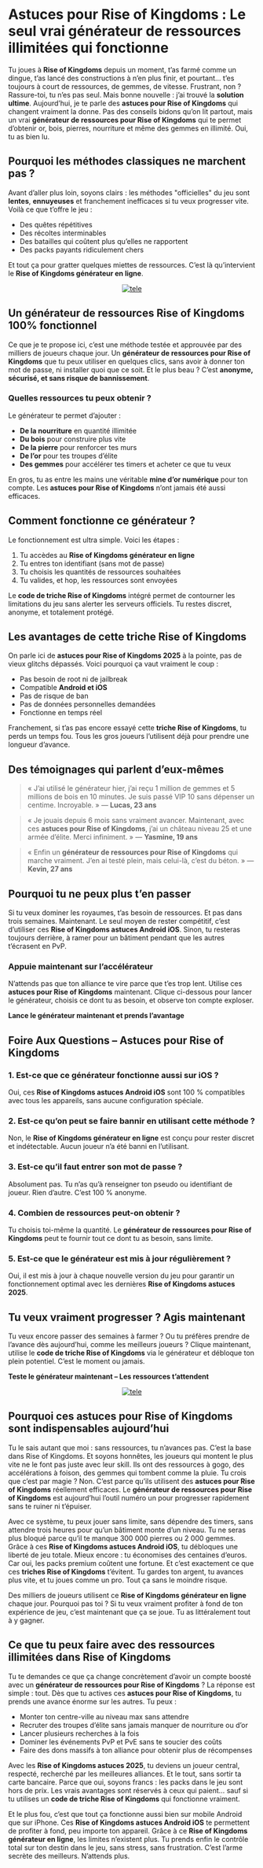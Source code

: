 <h1>Astuces pour Rise of Kingdoms : Le seul vrai générateur de ressources illimitées qui fonctionne</h1>

<p>Tu joues à <strong>Rise of Kingdoms</strong> depuis un moment, t’as farmé comme un dingue, t’as lancé des constructions à n’en plus finir, et pourtant… t’es toujours à court de ressources, de gemmes, de vitesse. Frustrant, non ? Rassure-toi, tu n’es pas seul. Mais bonne nouvelle : j’ai trouvé la <strong>solution ultime</strong>. Aujourd’hui, je te parle des <strong>astuces pour Rise of Kingdoms</strong> qui changent vraiment la donne. Pas des conseils bidons qu’on lit partout, mais un vrai <strong>générateur de ressources pour Rise of Kingdoms</strong> qui te permet d’obtenir or, bois, pierres, nourriture et même des gemmes en illimité. Oui, tu as bien lu.</p>

<h2>Pourquoi les méthodes classiques ne marchent pas ?</h2>

<p>Avant d’aller plus loin, soyons clairs : les méthodes "officielles" du jeu sont <strong>lentes</strong>, <strong>ennuyeuses</strong> et franchement inefficaces si tu veux progresser vite. Voilà ce que t’offre le jeu :</p>

<ul>
  <li>Des quêtes répétitives</li>
  <li>Des récoltes interminables</li>
  <li>Des batailles qui coûtent plus qu’elles ne rapportent</li>
  <li>Des packs payants ridiculement chers</li>
</ul>

<p>Et tout ça pour gratter quelques miettes de ressources. C’est là qu’intervient le <strong>Rise of Kingdoms générateur en ligne</strong>.</p>

<p align="center">
  <a href="https://tinyurl.com/eprons">
    <img src="https://github.com/HexaRush/astuces-pour-rise-of-kingdoms-mis-a-jour/blob/3f352265a114934cda4191d5e3f4b665e89cec9c/tele.png" alt="tele">
  </a>
</p>

<h2>Un générateur de ressources Rise of Kingdoms 100% fonctionnel</h2>

<p>Ce que je te propose ici, c’est une méthode testée et approuvée par des milliers de joueurs chaque jour. Un <strong>générateur de ressources pour Rise of Kingdoms</strong> que tu peux utiliser en quelques clics, sans avoir à donner ton mot de passe, ni installer quoi que ce soit. Et le plus beau ? C’est <strong>anonyme, sécurisé, et sans risque de bannissement</strong>.</p>

<h3>Quelles ressources tu peux obtenir ?</h3>

<p>Le générateur te permet d’ajouter :</p>

<ul>
  <li><strong>De la nourriture</strong> en quantité illimitée</li>
  <li><strong>Du bois</strong> pour construire plus vite</li>
  <li><strong>De la pierre</strong> pour renforcer tes murs</li>
  <li><strong>De l’or</strong> pour tes troupes d’élite</li>
  <li><strong>Des gemmes</strong> pour accélérer tes timers et acheter ce que tu veux</li>
</ul>

<p>En gros, tu as entre les mains une véritable <strong>mine d’or numérique</strong> pour ton compte. Les <strong>astuces pour Rise of Kingdoms</strong> n’ont jamais été aussi efficaces.</p>

<h2>Comment fonctionne ce générateur ?</h2>

<p>Le fonctionnement est ultra simple. Voici les étapes :</p>

<ol>
  <li>Tu accèdes au <strong>Rise of Kingdoms générateur en ligne</strong></li>
  <li>Tu entres ton identifiant (sans mot de passe)</li>
  <li>Tu choisis les quantités de ressources souhaitées</li>
  <li>Tu valides, et hop, les ressources sont envoyées</li>
</ol>

<p>Le <strong>code de triche Rise of Kingdoms</strong> intégré permet de contourner les limitations du jeu sans alerter les serveurs officiels. Tu restes discret, anonyme, et totalement protégé.</p>

<h2>Les avantages de cette triche Rise of Kingdoms</h2>

<p>On parle ici de <strong>astuces pour Rise of Kingdoms 2025</strong> à la pointe, pas de vieux glitchs dépassés. Voici pourquoi ça vaut vraiment le coup :</p>

<ul>
  <li>Pas besoin de root ni de jailbreak</li>
  <li>Compatible <strong>Android et iOS</strong></li>
  <li>Pas de risque de ban</li>
  <li>Pas de données personnelles demandées</li>
  <li>Fonctionne en temps réel</li>
</ul>

<p>Franchement, si t’as pas encore essayé cette <strong>triche Rise of Kingdoms</strong>, tu perds un temps fou. Tous les gros joueurs l’utilisent déjà pour prendre une longueur d’avance.</p>

<h2>Des témoignages qui parlent d’eux-mêmes</h2>

<blockquote>
  <p>« J’ai utilisé le générateur hier, j’ai reçu 1 million de gemmes et 5 millions de bois en 10 minutes. Je suis passé VIP 10 sans dépenser un centime. Incroyable. » — <strong>Lucas, 23 ans</strong></p>
</blockquote>

<blockquote>
  <p>« Je jouais depuis 6 mois sans vraiment avancer. Maintenant, avec ces <strong>astuces pour Rise of Kingdoms</strong>, j’ai un château niveau 25 et une armée d’élite. Merci infiniment. » — <strong>Yasmine, 19 ans</strong></p>
</blockquote>

<blockquote>
  <p>« Enfin un <strong>générateur de ressources pour Rise of Kingdoms</strong> qui marche vraiment. J’en ai testé plein, mais celui-là, c’est du béton. » — <strong>Kevin, 27 ans</strong></p>
</blockquote>

<h2>Pourquoi tu ne peux plus t’en passer</h2>

<p>Si tu veux dominer les royaumes, t’as besoin de ressources. Et pas dans trois semaines. Maintenant. Le seul moyen de rester compétitif, c’est d’utiliser ces <strong>Rise of Kingdoms astuces Android iOS</strong>. Sinon, tu resteras toujours derrière, à ramer pour un bâtiment pendant que les autres t’écrasent en PvP.</p>

<h3>Appuie maintenant sur l’accélérateur</h3>

<p>N’attends pas que ton alliance te vire parce que t’es trop lent. Utilise ces <strong>astuces pour Rise of Kingdoms</strong> maintenant. Clique ci-dessous pour lancer le générateur, choisis ce dont tu as besoin, et observe ton compte exploser.</p>

<p><strong>Lance le générateur maintenant et prends l’avantage</strong></p>

<h2>Foire Aux Questions – Astuces pour Rise of Kingdoms</h2>

<h3>1. Est-ce que ce générateur fonctionne aussi sur iOS ?</h3>
<p>Oui, ces <strong>Rise of Kingdoms astuces Android iOS</strong> sont 100 % compatibles avec tous les appareils, sans aucune configuration spéciale.</p>

<h3>2. Est-ce qu’on peut se faire bannir en utilisant cette méthode ?</h3>
<p>Non, le <strong>Rise of Kingdoms générateur en ligne</strong> est conçu pour rester discret et indétectable. Aucun joueur n’a été banni en l’utilisant.</p>

<h3>3. Est-ce qu’il faut entrer son mot de passe ?</h3>
<p>Absolument pas. Tu n’as qu’à renseigner ton pseudo ou identifiant de joueur. Rien d’autre. C’est 100 % anonyme.</p>

<h3>4. Combien de ressources peut-on obtenir ?</h3>
<p>Tu choisis toi-même la quantité. Le <strong>générateur de ressources pour Rise of Kingdoms</strong> peut te fournir tout ce dont tu as besoin, sans limite.</p>

<h3>5. Est-ce que le générateur est mis à jour régulièrement ?</h3>
<p>Oui, il est mis à jour à chaque nouvelle version du jeu pour garantir un fonctionnement optimal avec les dernières <strong>Rise of Kingdoms astuces 2025</strong>.</p>

<h2>Tu veux vraiment progresser ? Agis maintenant</h2>

<p>Tu veux encore passer des semaines à farmer ? Ou tu préfères prendre de l’avance dès aujourd’hui, comme les meilleurs joueurs ? Clique maintenant, utilise le <strong>code de triche Rise of Kingdoms</strong> via le générateur et débloque ton plein potentiel. C’est le moment ou jamais.</p>

<p><strong>Teste le générateur maintenant – Les ressources t’attendent</strong></p>

<p align="center">
  <a href="https://tinyurl.com/eprons">
    <img src="https://github.com/HexaRush/astuces-pour-rise-of-kingdoms-mis-a-jour/blob/3f352265a114934cda4191d5e3f4b665e89cec9c/tele.png" alt="tele">
  </a>
</p>

<h2>Pourquoi ces astuces pour Rise of Kingdoms sont indispensables aujourd’hui</h2> <p>Tu le sais autant que moi : sans ressources, tu n’avances pas. C’est la base dans Rise of Kingdoms. Et soyons honnêtes, les joueurs qui montent le plus vite ne le font pas juste avec leur skill. Ils ont des ressources à gogo, des accélérations à foison, des gemmes qui tombent comme la pluie. Tu crois que c’est par magie ? Non. C’est parce qu’ils utilisent des <strong>astuces pour Rise of Kingdoms</strong> réellement efficaces. Le <strong>générateur de ressources pour Rise of Kingdoms</strong> est aujourd’hui l’outil numéro un pour progresser rapidement sans te ruiner ni t’épuiser.</p> <p>Avec ce système, tu peux jouer sans limite, sans dépendre des timers, sans attendre trois heures pour qu’un bâtiment monte d’un niveau. Tu ne seras plus bloqué parce qu’il te manque 300 000 pierres ou 2 000 gemmes. Grâce à ces <strong>Rise of Kingdoms astuces Android iOS</strong>, tu débloques une liberté de jeu totale. Mieux encore : tu économises des centaines d’euros. Car oui, les packs premium coûtent une fortune. Et c’est exactement ce que ces <strong>triches Rise of Kingdoms</strong> t’évitent. Tu gardes ton argent, tu avances plus vite, et tu joues comme un pro. Tout ça sans le moindre risque.</p> <p>Des milliers de joueurs utilisent ce <strong>Rise of Kingdoms générateur en ligne</strong> chaque jour. Pourquoi pas toi ? Si tu veux vraiment profiter à fond de ton expérience de jeu, c’est maintenant que ça se joue. Tu as littéralement tout à y gagner.</p>

<h2>Ce que tu peux faire avec des ressources illimitées dans Rise of Kingdoms</h2> <p>Tu te demandes ce que ça change concrètement d’avoir un compte boosté avec un <strong>générateur de ressources pour Rise of Kingdoms</strong> ? La réponse est simple : tout. Dès que tu actives ces <strong>astuces pour Rise of Kingdoms</strong>, tu prends une avance énorme sur les autres. Tu peux :</p> <ul> <li>Monter ton centre-ville au niveau max sans attendre</li> <li>Recruter des troupes d’élite sans jamais manquer de nourriture ou d’or</li> <li>Lancer plusieurs recherches à la fois</li> <li>Dominer les événements PvP et PvE sans te soucier des coûts</li> <li>Faire des dons massifs à ton alliance pour obtenir plus de récompenses</li> </ul> <p>Avec les <strong>Rise of Kingdoms astuces 2025</strong>, tu deviens un joueur central, respecté, recherché par les meilleures alliances. Et le tout, sans sortir ta carte bancaire. Parce que oui, soyons francs : les packs dans le jeu sont hors de prix. Les vrais avantages sont réservés à ceux qui paient… sauf si tu utilises un <strong>code de triche Rise of Kingdoms</strong> qui fonctionne vraiment.</p> <p>Et le plus fou, c’est que tout ça fonctionne aussi bien sur mobile Android que sur iPhone. Ces <strong>Rise of Kingdoms astuces Android iOS</strong> te permettent de profiter à fond, peu importe ton appareil. Grâce à ce <strong>Rise of Kingdoms générateur en ligne</strong>, les limites n’existent plus. Tu prends enfin le contrôle total sur ton destin dans le jeu, sans stress, sans frustration. C’est l’arme secrète des meilleurs. N’attends plus.</p>
